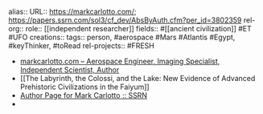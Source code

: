 alias::
URL:: https://markcarlotto.com/; https://papers.ssrn.com/sol3/cf_dev/AbsByAuth.cfm?per_id=3802359
rel-org::
role:: [[independent researcher]]
fields:: #[[ancient civilization]] #ET #UFO
creations::
tags:: person, #aerospace #Mars #Atlantis #Egypt, #keyThinker, #toRead
rel-projects:: #FRESH

- [markcarlotto.com – Aerospace Engineer, Imaging Specialist, Independent Scientist, Author](https://markcarlotto.com/)
- [[The Labyrinth, the Colossi, and the Lake: New Evidence of Advanced Prehistoric Civilizations in the Faiyum]]
- [Author Page for Mark Carlotto :: SSRN](https://papers.ssrn.com/sol3/cf_dev/AbsByAuth.cfm?per_id=3802359)
-
